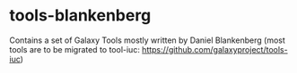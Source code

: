 # tools-blankenberg
Contains a set of Galaxy Tools mostly written by Daniel Blankenberg (most tools are to be migrated to tool-iuc: https://github.com/galaxyproject/tools-iuc)
